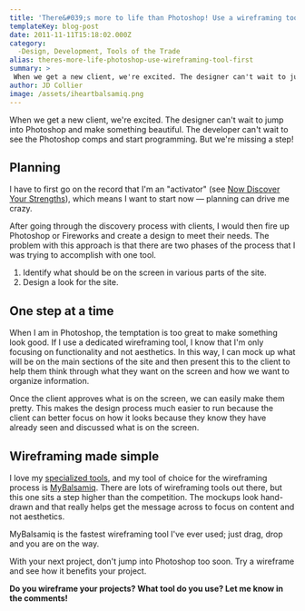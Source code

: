 ```yaml
---
title: 'There&#039;s more to life than Photoshop! Use a wireframing tool first.'
templateKey: blog-post
date: 2011-11-11T15:18:02.000Z
category: 
  -Design, Development, Tools of the Trade
alias: theres-more-life-photoshop-use-wireframing-tool-first
summary: > 
 When we get a new client, we're excited. The designer can't wait to jump into Photoshop and make something beautiful. The developer can't wait to see the Photoshop comps and start programming. But we're missing a step!
author: JD Collier
image: /assets/iheartbalsamiq.png
---
```


When we get a new client, we're excited. The designer can't wait to jump into Photoshop and make something beautiful. The developer can't wait to see the Photoshop comps and start programming. But we're missing a step!

Planning
--------

I have to first go on the record that I'm an "activator" (see [Now Discover Your Strengths](http://strengths.gallup.com/default.aspx)), which means I want to start now — planning can drive me crazy.

After going through the discovery process with clients, I would then fire up Photoshop or Fireworks and create a design to meet their needs. The problem with this approach is that there are two phases of the process that I was trying to accomplish with one tool.

1.  Identify what should be on the screen in various parts of the site.
2.  Design a look for the site.

One step at a time
------------------

When I am in Photoshop, the temptation is too great to make something look good. If I use a dedicated wireframing tool, I know that I'm only focusing on functionality and not aesthetics. In this way, I can mock up what will be on the main sections of the site and then present this to the client to help them think through what they want on the screen and how we want to organize information.

Once the client approves what is on the screen, we can easily make them pretty. This makes the design process much easier to run because the client can better focus on how it looks because they know they have already seen and discussed what is on the screen.

Wireframing made simple
-----------------------

I love my [specialized tools](/blog/08/12/2011/tools-trade), and my tool of choice for the wireframing process is [MyBalsamiq](https://balsamiq.com/products/mockups/mybalsamiq). There are lots of wireframing tools out there, but this one sits a step higher than the competition. The mockups look hand-drawn and that really helps get the message across to focus on content and not aesthetics.

MyBalsamiq is the fastest wireframing tool I've ever used; just drag, drop and you are on the way.

With your next project, don't jump into Photoshop too soon. Try a wireframe and see how it benefits your project. 

**Do you wireframe your projects? What tool do you use? Let me know in the comments!**
